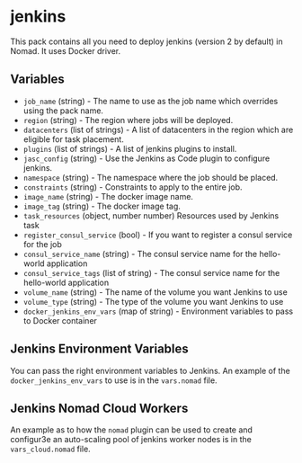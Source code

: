 # jenkins

This pack contains all you need to deploy jenkins (version 2 by default) in Nomad. It uses Docker driver.


## Variables

- `job_name` (string) - The name to use as the job name which overrides using the pack name.
- `region` (string) - The region where jobs will be deployed.
- `datacenters` (list of strings) - A list of datacenters in the region which are eligible for task placement.
- `plugins` (list of strings) - A list of jenkins plugins to install.
- `jasc_config` (string) - Use the Jenkins as Code plugin to configure jenkins.
- `namespace` (string) - The namespace where the job should be placed.
- `constraints` (string) - Constraints to apply to the entire job.
- `image_name` (string) - The docker image name.
- `image_tag` (string) - The docker image tag.
- `task_resources` (object, number number) Resources used by Jenkins task
- `register_consul_service` (bool) - If you want to register a consul service for the job
- `consul_service_name` (string) - The consul service name for the hello-world application
- `consul_service_tags` (list of string) - The consul service name for the hello-world application
- `volume_name` (string) - The name of the volume you want Jenkins to use
- `volume_type` (string) - The type of the volume you want Jenkins to use
- `docker_jenkins_env_vars` (map of string) - Environment variables to pass to Docker container

## Jenkins Environment Variables

You can pass the right environment variables to Jenkins.
An example of the `docker_jenkins_env_vars` to use is in the `vars.nomad` file.

## Jenkins Nomad Cloud Workers

An example as to how the `nomad` plugin can be used to create and configur3e an auto-scaling pool of jenkins worker nodes is in the `vars_cloud.nomad` file.

